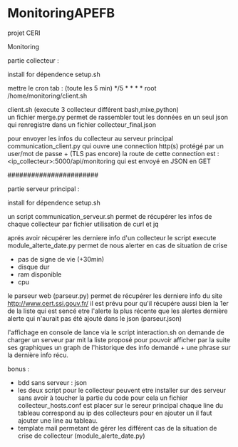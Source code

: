 # MonitoringAPEFB
projet CERI


Monitoring

partie collecteur :

install for dépendence 
setup.sh

mettre le cron tab  : (toute les 5 min)
*/5 * * * * root /home/monitoring/client.sh

client.sh (execute 3 collecteur différent bash,mixe,python)  
un fichier merge.py permet de rassembler tout les données en un seul json
qui renregistre dans un fichier collecteur_final.json

pour envoyer les infos du collecteur au serveur principal
communication_client.py qui ouvre une connection http(s) protégé par un user/mot de passe + (TLS pas encore)
la route de cette connection est : <ip_collecteur>:5000/api/monitoring qui est envoyé en JSON en GET


#######################


partie serveur principal :

install for dépendence
setup.sh

un script communication_serveur.sh permet de récupérer les infos de chaque collecteur par fichier
utilisation de curl et jq

aprés avoir récupérer les derniere info d'un collecteur le script  execute module_alterte_date.py
permet de nous alerter en cas de situation de crise
- pas de signe de vie (+30min)
- disque dur
- ram disponible
- cpu

le parseur web (parseur.py) permet de récupérer les derniere info du site http://www.cert.ssi.gouv.fr/
il est prévu pour qu'il récupére aussi bien la 1er de la liste qui est sencé etre l'alerte la plus récente que les alertes dernière alerte qui n'aurait pas été ajouté dans le json (parseur.json)


l'affichage en console de lance via le script interaction.sh
on demande de charger un serveur par mit la liste proposé pour pouvoir afficher par la suite ses graphiques
un graph de l'historique des info demandé + une phrase sur la dernière info récu.







bonus :
- bdd sans serveur : json
- les deux script pour le collecteur peuvent etre installer sur des serveur sans avoir à toucher la partie du code
pour cela un fichier collecteur_hosts.conf est placer sur le sereur principal chaque line du tableau correspond au ip des collecteurs pour en ajouter un il faut ajouter une line au tableau.
- template mail permetant de gérer les différent cas de la situation de crise de collecteur (module_alerte_date.py)

